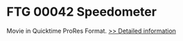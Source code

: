 # FTG 00042 Speedometer
Movie in Quicktime ProRes Format.
[>> Detailed information](https://secure.shareit.com/shareit/product.html?productid=300618424&affiliateid=200057808)